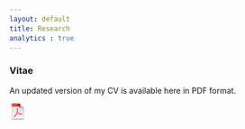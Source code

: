```yaml
---
layout: default
title: Research
analytics : true
---
```


### Vitae

An updated version of my CV is available here in PDF format.  

<a alt="pdf" href="http://dl.dropbox.com/u/7256527/CV/CV/CasillasCV.pdf" target='_new'><span class="cv" title="cv"><img src="/assets/images/icons/pdf.png" alt="pdf image" height="30" width="30"></span></a>